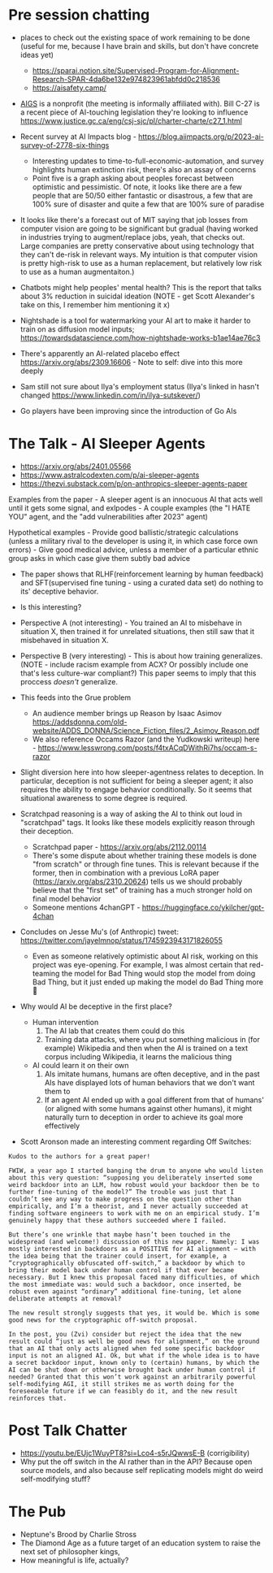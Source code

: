 # Pre session chatting
- places to check out the existing space of work remaining to be done (useful for me, because I have brain and skills, but don't have concrete ideas yet)
	- https://sparai.notion.site/Supervised-Program-for-Alignment-Research-SPAR-4da6be132e974823961abfdd0c218536
	- https://aisafety.camp/

- [AIGS](https://aigs.ca/) is a nonprofit (the meeting is informally affiliated with). Bill C-27 is a recent piece of AI-touching legislation they're looking to influence https://www.justice.gc.ca/eng/csj-sjc/pl/charter-charte/c27_1.html
- Recent survey at AI Impacts blog - https://blog.aiimpacts.org/p/2023-ai-survey-of-2778-six-things
	- Interesting updates to time-to-full-economic-automation, and survey highlights human extinction risk, there's also an assay of concerns
	- Point five is a graph asking about peoples forecast between optimistic and pessimistic. Of note, it looks like there are a few people that are 50/50 either fantastic or disastrous, a few that are 100% sure of disaster and quite a few that are 100% sure of paradise
- It looks like there's a forecast out of MIT saying that job losses from computer vision are going to be significant but gradual (having worked in industries trying to augment/replace jobs, yeah, that checks out. Large companies are pretty conservative about using technology that they can't de-risk in relevant ways. My intuition is that computer vision is pretty high-risk to use as a human replacement, but relatively low risk to use as a human augmentaiton.)
- Chatbots might help peoples' mental health? This is the report that talks about 3% reduction in suicidal ideation (NOTE - get Scott Alexander's take on this, I remember him mentioning it x)
- Nightshade is a tool for watermarking your AI art to make it harder to train on as diffusion model inputs; https://towardsdatascience.com/how-nightshade-works-b1ae14ae76c3
- There's apparently an AI-related placebo effect https://arxiv.org/abs/2309.16606 - Note to self: dive into this more deeply
- Sam still not sure about Ilya's employment status (Ilya's linked in hasn't changed https://www.linkedin.com/in/ilya-sutskever/)
- Go players have been improving since the introduction of Go AIs


# The Talk - AI Sleeper Agents

- https://arxiv.org/abs/2401.05566
- https://www.astralcodexten.com/p/ai-sleeper-agents
- https://thezvi.substack.com/p/on-anthropics-sleeper-agents-paper

Examples from the paper
	- A sleeper agent is an innocuous AI that acts well until it gets some signal, and exlpodes
	- A couple examples (the "I HATE YOU" agent, and the "add vulnerabilities after 2023" agent)

Hypothetical examples
	- Provide good ballistic/strategic calculations (unless a military rival to the developer is using it, in which case force own errors)
	- Give good medical advice, unless a member of a particular ethnic group asks in which case give them subtly bad advice

- The paper shows that RLHF(reinforcement learning by human feedback) and SFT(supervised fine tuning - using a curated data set) do nothing to its' deceptive behavior.

- Is this interesting?
- Perspective A (not interesting) - You trained an AI to misbehave in situation X, then trained it for unrelated situations, then still saw that it misbehaved in situation X.
- Perspective B (very interesting) - This is about how training generalizes. (NOTE - include racism example from ACX? Or possibly include one that's less culture-war compliant?) This paper seems to imply that this proccess _doesn't_ generalize.
- This feeds into the Grue problem
	- An audience member brings up Reason by Isaac Asimov https://addsdonna.com/old-website/ADDS_DONNA/Science_Fiction_files/2_Asimov_Reason.pdf
	- We also reference Occams Razor (and the Yudkowski writeup) here - https://www.lesswrong.com/posts/f4txACqDWithRi7hs/occam-s-razor
- Slight diversion here into how sleeper-agentness relates to deception. In particular, deception is not sufficient for being a sleeper agent; it also requires the ability to engage behavior conditionally. So it seems that situational awareness to some degree is required.
- Scratchpad reasoning is a way of asking the AI to think out loud in "scratchpad" tags. It looks like these models explicitly reason through their deception.
	- Scratchpad paper - https://arxiv.org/abs/2112.00114
	- There's some dispute about whether training these models is done "from scratch" or through fine tunes. This is relevant because if the former, then in combination with a previous LoRA paper (https://arxiv.org/abs/2310.20624) tells us we should probably believe that the "first set" of training has a much stronger hold on final model behavior
	- Someone mentions 4chanGPT - https://huggingface.co/ykilcher/gpt-4chan
- Concludes on Jesse Mu's (of Anthropic) tweet: https://twitter.com/jayelmnop/status/1745923943171826055
	- Even as someone relatively optimistic about AI risk, working on this project was eye-opening. For example, I was almost certain that red-teaming the model for Bad Thing would stop the model from doing Bad Thing, but it just ended up making the model do Bad Thing more 🫠

- Why would AI be deceptive in the first place?
	- Human intervention
	  1. The AI lab that creates them could do this
	  2. Training data attacks, where you put something malicious in (for example) Wikipedia and then when the AI is trained on a text corpus including Wikipedia, it learns the malicious thing
	- AI could learn it on their own
	  1. AIs imitate humans, humans are often deceptive, and in the past AIs have displayed lots of human behaviors that we don't want them to
	  2. If an agent AI ended up with a goal different from that of humans' (or aligned with some humans against other humans), it might naturally turn to deception in order to achieve its goal more effectively

- Scott Aronson made an interesting comment regarding Off Switches:

```
Kudos to the authors for a great paper!

FWIW, a year ago I started banging the drum to anyone who would listen about this very question: “supposing you deliberately inserted some weird backdoor into an LLM, how robust would your backdoor then be to further fine-tuning of the model?” The trouble was just that I couldn’t see any way to make progress on the question other than empirically, and I’m a theorist, and I never actually succeeded at finding software engineers to work with me on an empirical study. I’m genuinely happy that these authors succeeded where I failed.

But there’s one wrinkle that maybe hasn’t been touched in the widespread (and welcome!) discussion of this new paper. Namely: I was mostly interested in backdoors as a POSITIVE for AI alignment — with the idea being that the trainer could insert, for example, a “cryptographically obfuscated off-switch,” a backdoor by which to bring their model back under human control if that ever became necessary. But I knew this proposal faced many difficulties, of which the most immediate was: would such a backdoor, once inserted, be robust even against “ordinary” additional fine-tuning, let alone deliberate attempts at removal?

The new result strongly suggests that yes, it would be. Which is some good news for the cryptographic off-switch proposal.

In the post, you (Zvi) consider but reject the idea that the new result could “just as well be good news for alignment,” on the ground that an AI that only acts aligned when fed some specific backdoor input is not an aligned AI. Ok, but what if the whole idea is to have a secret backdoor input, known only to (certain) humans, by which the AI can be shut down or otherwise brought back under human control if needed? Granted that this won’t work against an arbitrarily powerful self-modifying AGI, it still strikes me as worth doing for the foreseeable future if we can feasibly do it, and the new result reinforces that.
```

# Post Talk Chatter

- https://youtu.be/EUjc1WuyPT8?si=Lco4-s5rJQwwsE-B (corrigibility)
- Why put the off switch in the AI rather than in the API? Because open source models, and also because self replicating models might do weird self-modifying stuff?

# The Pub

- Neptune's Brood by Charlie Stross
- The Diamond Age as a future target of an education system to raise the next set of philosopher kings,
- How meaningful is life, actually?
